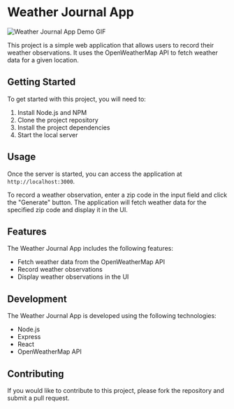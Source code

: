 # Weather Journal App

![Weather Journal App Demo GIF](https://github.com/urmilbhatt/fend-nanodegree-2023/assets/16276332/a559ada7-7c23-494d-b16f-92db01e4a4e0)

This project is a simple web application that allows users to record their weather observations. It uses the OpenWeatherMap API to fetch weather data for a given location.

## Getting Started

To get started with this project, you will need to:

1. Install Node.js and NPM
2. Clone the project repository
3. Install the project dependencies
4. Start the local server

## Usage

Once the server is started, you can access the application at `http://localhost:3000`.

To record a weather observation, enter a zip code in the input field and click the "Generate" button. The application will fetch weather data for the specified zip code and display it in the UI.

## Features

The Weather Journal App includes the following features:

- Fetch weather data from the OpenWeatherMap API
- Record weather observations
- Display weather observations in the UI

## Development

The Weather Journal App is developed using the following technologies:

- Node.js
- Express
- React
- OpenWeatherMap API

## Contributing

If you would like to contribute to this project, please fork the repository and submit a pull request.
